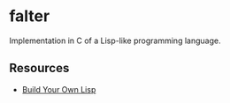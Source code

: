 # falter

Implementation in C of a Lisp-like programming language.

## Resources

* [Build Your Own Lisp](https://buildyourownlisp.com/)

